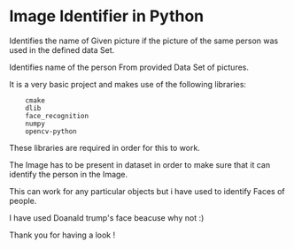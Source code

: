 # Image Identifier in Python


Identifies the name of Given picture if the picture of the same person was used in the defined data Set.


Identifies name of the person From provided Data Set of pictures. 


It is a very basic project and makes use of the following libraries:

       
        cmake
        dlib
        face_recognition
        numpy
        opencv-python
        
These libraries are required in order for this to work.


The Image has to be present in dataset in order to make sure that it can identify the person in the Image.


This can work for any particular objects but i have used to identify Faces of people.


I have used Doanald  trump's face beacuse why not :)


Thank you for having a look !
